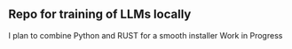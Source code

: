 ## Repo for training of LLMs locally
I plan to combine Python and RUST for a smooth installer
Work in Progress